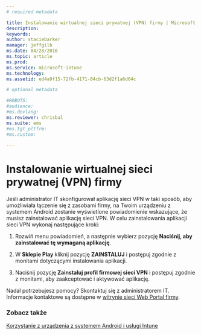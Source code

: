 ```yaml
---
# required metadata

title: Instalowanie wirtualnej sieci prywatnej (VPN) firmy | Microsoft Intune
description:
keywords:
author: staciebarker
manager: jeffgilb
ms.date: 04/28/2016
ms.topic: article
ms.prod:
ms.service: microsoft-intune
ms.technology:
ms.assetid: ed4a9f15-72fb-4171-84cb-63d2f1a6d04c

# optional metadata

#ROBOTS:
#audience:
#ms.devlang:
ms.reviewer: chrisbal
ms.suite: ems
#ms.tgt_pltfrm:
#ms.custom:

---
```



# Instalowanie wirtualnej sieci prywatnej (VPN) firmy

Jeśli administrator IT skonfigurował aplikację sieci VPN w taki sposób, aby umożliwiała łączenie się z zasobami firmy, na Twoim urządzeniu z systemem Android zostanie wyświetlone powiadomienie wskazujące, że musisz zainstalować aplikację sieci VPN. W celu zainstalowania aplikacji sieci VPN wykonaj następujące kroki:

1.  Rozwiń menu powiadomień, a następnie wybierz pozycję **Naciśnij, aby zainstalować tę wymaganą aplikację**.

2.  W **Sklepie Play** kliknij pozycję **ZAINSTALUJ** i postępuj zgodnie z monitami dotyczącymi instalowania aplikacji.

3.  Naciśnij pozycję **Zainstaluj profil firmowej sieci VPN** i postępuj zgodnie z monitami, aby zaakceptować i aktywować aplikację.

Nadal potrzebujesz pomocy? Skontaktuj się z administratorem IT. Informacje kontaktowe są dostępne w [witrynie sieci Web Portal firmy](http://portal.manage.microsoft.com).

### Zobacz także
[Korzystanie z urządzenia z systemem Android i usługi Intune](using-your-android-device-with-intune.md)

<!--HONumber=Jun16_HO2-->


